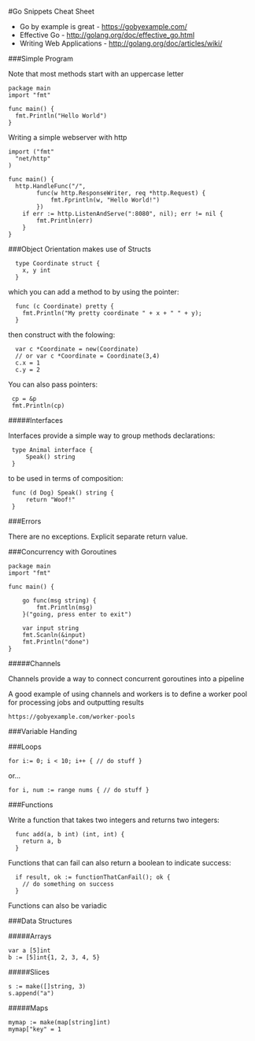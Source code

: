 #Go Snippets Cheat Sheet

* Go by example is great - https://gobyexample.com/
* Effective Go - http://golang.org/doc/effective_go.html
* Writing Web Applications - http://golang.org/doc/articles/wiki/
 
###Simple Program

Note that most methods start with an uppercase letter

    package main
    import "fmt"
    
    func main() {
      fmt.Println("Hello World")
    }

Writing a simple webserver with http

    import ("fmt"
      "net/http"
    )
    
    func main() {
      http.HandleFunc("/",
            func(w http.ResponseWriter, req *http.Request) {
                fmt.Fprintln(w, "Hello World!")
            })
        if err := http.ListenAndServe(":8080", nil); err != nil {
            fmt.Println(err)
        }
    }

###Object Orientation makes use of Structs

      type Coordinate struct {
        x, y int
      }
      
which you can add a method to by using the pointer:

      func (c Coordinate) pretty {
        fmt.Println("My pretty coordinate " + x + " " + y);
      }

then construct with the folowing:
      
      var c *Coordinate = new(Coordinate)
      // or var c *Coordinate = Coordinate(3,4)
      c.x = 1
      c.y = 2
      
You can also pass pointers:

     cp = &p
     fmt.Println(cp)

#####Interfaces

Interfaces provide a simple way to group methods declarations:

     type Animal interface {
         Speak() string
     }

to be used in terms of composition:

     func (d Dog) Speak() string {
         return "Woof!"
     }

###Errors

There are no exceptions.  Explicit separate return value.

###Concurrency with Goroutines

    package main
    import "fmt"
    
    func main() {
    
        go func(msg string) {
            fmt.Println(msg)
        }("going, press enter to exit")
        
        var input string
        fmt.Scanln(&input)
        fmt.Println("done")
    }
    
#####Channels

Channels provide a way to connect concurrent goroutines into a pipeline

A good example of using channels and workers is to define a worker pool for processing jobs and outputting results

    https://gobyexample.com/worker-pools

###Variable Handing

###Loops

    for i:= 0; i < 10; i++ { // do stuff }

or...

    for i, num := range nums { // do stuff }

###Functions

Write a function that takes two integers and returns two integers:

      func add(a, b int) (int, int) {
        return a, b
      }

Functions that can fail can also return a boolean to indicate success:

      if result, ok := functionThatCanFail(); ok {
        // do something on success
      }
      
Functions can also be variadic
  
###Data Structures

#####Arrays

    var a [5]int 
    b := [5]int{1, 2, 3, 4, 5}


#####Slices

    s := make([]string, 3)
    s.append("a")
  
#####Maps

    mymap := make(map[string]int)
    mymap["key" = 1
